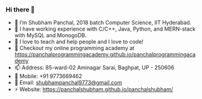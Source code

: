 ### Hi there 👋

- 🔭 I’m Shubham Panchal, 2018 batch Computer Science, IIT Hyderabad.  
- 🌱 I have working experience with C/C++, Java, Python, and MERN-stack with MySQL and MonogoDB.    
- 👯 I love to teach and help people and I love to code!
- 💬 Checkout my online programming academy at https://panchalprogrammingacademy.github.io/panchalprogrammingacademy  
- 📫 Address: 85-ward-02 Aminagar Sarai, Baghpat, UP - 250606
- 📱 Mobile: +91 9773669462  
- 📧 Email: shubhampanchal9773@gmail.com  
- ⚡ Website: https://panchalshubham.github.io/panchalshubham/
